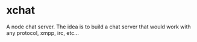 xchat
=====

A node chat server.
The idea is to build a chat server that would work with any protocol, xmpp, irc, etc...
